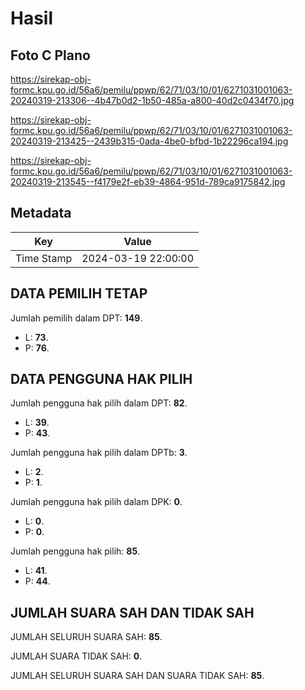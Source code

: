 # Hasil

## Foto C Plano

https://sirekap-obj-formc.kpu.go.id/56a6/pemilu/ppwp/62/71/03/10/01/6271031001063-20240319-213306--4b47b0d2-1b50-485a-a800-40d2c0434f70.jpg

https://sirekap-obj-formc.kpu.go.id/56a6/pemilu/ppwp/62/71/03/10/01/6271031001063-20240319-213425--2439b315-0ada-4be0-bfbd-1b22296ca194.jpg

https://sirekap-obj-formc.kpu.go.id/56a6/pemilu/ppwp/62/71/03/10/01/6271031001063-20240319-213545--f4179e2f-eb39-4864-951d-789ca9175842.jpg


## Metadata

| Key        | Value               |
| ---------- | ------------------- |
| Time Stamp | 2024-03-19 22:00:00 |


## DATA PEMILIH TETAP

Jumlah pemilih dalam DPT: **149**.
 * L: **73**.
 * P: **76**.

## DATA PENGGUNA HAK PILIH

Jumlah pengguna hak pilih dalam DPT: **82**.
 * L: **39**.
 * P: **43**.

Jumlah pengguna hak pilih dalam DPTb: **3**.
 * L: **2**.
 * P: **1**.

Jumlah pengguna hak pilih dalam DPK: **0**.
 * L: **0**.
 * P: **0**.

Jumlah pengguna hak pilih: **85**.
 * L: **41**.
 * P: **44**.

## JUMLAH SUARA SAH DAN TIDAK SAH

JUMLAH SELURUH SUARA SAH: **85**.

JUMLAH SUARA TIDAK SAH: **0**.

JUMLAH SELURUH SUARA SAH DAN SUARA TIDAK SAH: **85**.


